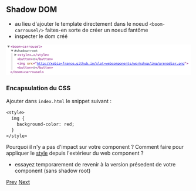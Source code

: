 ## Shadow DOM

- au lieu d'ajouter le template directement dans le noeud `<boom-carrousel/>` faites-en sorte de créer un noeud fantôme
- inspecter le dom créé

![Shadow DOM](png/shadow.png "Shadow DOM")

### Encapsulation du CSS

Ajouter dans `index.html` le snippet suivant : 
```
<style>
  img {
    background-color: red;
  }
</style>
```

Pourquoi il n'y a pas d'impact sur votre component ?
Comment faire pour appliquer le [style](http://www.html5rocks.com/en/tutorials/webcomponents/shadowdom-201/) depuis l'extérieur du web component ?

- essayez temporarement de revenir à la version présedent de votre component (sans shadow root)

[Prev](html_import.md) [Next](behaviour.md)
